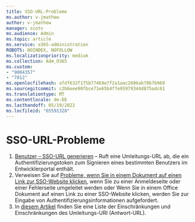 ```yaml
---
title: SSO-URL-Probleme
ms.author: v-jmathew
author: v-jmathew
manager: scotv
ms.audience: Admin
ms.topic: article
ms.service: o365-administration
ROBOTS: NOINDEX, NOFOLLOW
ms.localizationpriority: medium
ms.collection: Adm_O365
ms.custom:
- "9004357"
- "7812"
ms.openlocfilehash: afdf632f175b774b9e7f2a1aac2606ab70b7b969
ms.sourcegitcommit: c2b6eee90fbce71e65b4f7e95979344d875adc61
ms.translationtype: MT
ms.contentlocale: de-DE
ms.lasthandoff: 05/19/2022
ms.locfileid: "65591328"
---
```

# <a name="sso-url-issues"></a>SSO-URL-Probleme

1. [Benutzer – SSO-URL generieren](https://docs.microsoft.com/rest/api/apimanagement/current-preview/user/generate-sso-url) – Ruft eine Umleitungs-URL ab, die ein Authentifizierungstoken zum Signieren eines bestimmten Benutzers im Entwicklerportal enthält.
2. Verweisen Sie auf [Probleme, wenn Sie in einem Dokument auf einen Link zur SSO-Website klicken](https://docs.microsoft.com/office/troubleshoot/office-suite-issues/click-hyperlink-to-sso-website), wenn Sie zu einer Anmeldeseite oder einer Fehlerseite umgeleitet werden oder Wenn Sie in einem Office Dokument auf einen Link zu einer SSO-Website klicken, werden Sie zur Eingabe von Authentifizierungsinformationen aufgefordert.
3. In [diesem Artikel](https://docs.microsoft.com/azure/active-directory/develop/reply-url) finden Sie eine Liste der Einschränkungen und Einschränkungen des Umleitungs-URI (Antwort-URL).
